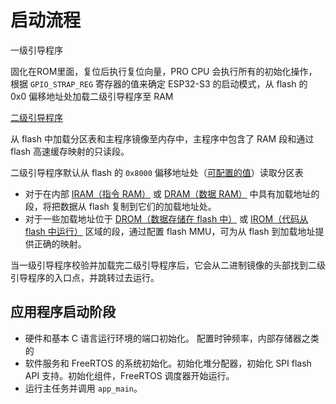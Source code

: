 # 启动流程

一级引导程序

固化在ROM里面，复位后执行复位向量，PRO CPU 会执行所有的初始化操作，根据 `GPIO_STRAP_REG` 寄存器的值来确定 ESP32-S3 的启动模式，从 flash 的 0x0 偏移地址处加载二级引导程序至 RAM 



[二级引导程序](https://docs.espressif.com/projects/esp-idf/zh_CN/latest/esp32s3/api-guides/startup.html#second-stage-bootloader)

从 flash 中加载分区表和主程序镜像至内存中，主程序中包含了 RAM 段和通过 flash 高速缓存映射的只读段。

二级引导程序默认从 flash 的 `0x8000` 偏移地址处（[可配置的值](https://docs.espressif.com/projects/esp-idf/zh_CN/latest/esp32s3/api-reference/kconfig.html#config-partition-table-offset)）读取分区表

- 对于在内部 [IRAM（指令 RAM）](https://docs.espressif.com/projects/esp-idf/zh_CN/latest/esp32s3/api-guides/memory-types.html#iram) 或 [DRAM（数据 RAM）](https://docs.espressif.com/projects/esp-idf/zh_CN/latest/esp32s3/api-guides/memory-types.html#dram) 中具有加载地址的段，将把数据从 flash 复制到它们的加载地址处。
- 对于一些加载地址位于 [DROM（数据存储在 flash 中）](https://docs.espressif.com/projects/esp-idf/zh_CN/latest/esp32s3/api-guides/memory-types.html#drom) 或 [IROM（代码从 flash 中运行）](https://docs.espressif.com/projects/esp-idf/zh_CN/latest/esp32s3/api-guides/memory-types.html#irom) 区域的段，通过配置 flash MMU，可为从 flash 到加载地址提供正确的映射。



当一级引导程序校验并加载完二级引导程序后，它会从二进制镜像的头部找到二级引导程序的入口点，并跳转过去运行。





## 应用程序启动阶段

- 硬件和基本 C 语言运行环境的端口初始化。 配置时钟频率，内部存储器之类的
- 软件服务和 FreeRTOS 的系统初始化。初始化堆分配器，初始化 SPI flash API 支持。初始化组件，FreeRTOS 调度器开始运行。
- 运行主任务并调用 `app_main`。